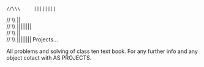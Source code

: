 
    //\\\     ||||||||             
   //  \\\    ||                      
  //    \\\   ||||||||              
 //      \\\        ||               
//        \\\ |||||||| Projects...    

All problems and solving of class ten text book. For any further info and any object cotact with AS PROJECTS.
